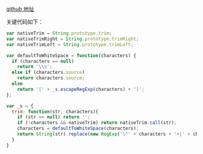 [github 地址](https://github.com/edtsech/underscore.string/blob/master/lib/underscore.string.js#L13)

关键代码如下：
```js
var nativeTrim = String.prototype.trim;
var nativeTrimRight = String.prototype.trimRight;
var nativeTrimLeft = String.prototype.trimLeft;

var defaultToWhiteSpace = function(characters) {
  if (characters == null)
    return '\\s';
  else if (characters.source)
    return characters.source;
  else
    return '[' + _s.escapeRegExp(characters) + ']';
};

var _s = {
  trim: function(str, characters){
    if (str == null) return '';
    if (!characters && nativeTrim) return nativeTrim.call(str);
    characters = defaultToWhiteSpace(characters);
    return String(str).replace(new RegExp('\^' + characters + '+|' + characters + '+$', 'g'), '');
  }
}
```
